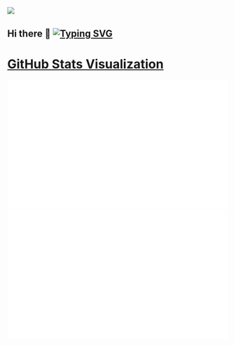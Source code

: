 ![](https://komarev.com/ghpvc/?username=Dineshkumar189&label=profile+views&style=plastic)

## Hi there 👋 [![Typing SVG](https://readme-typing-svg.demolab.com/?color=%2336BCF7&lines=This+is+Dinesh+Kumar&t=1234567890)](https://git.io/typing-svg)


         
<!-- <a href="https://linktr.ee/pushpakumar02/"><img align="centre" alt="Dineshkumar189's LinkTree" width="22px" src="https://camo.githubusercontent.com/d10555526957c06d6ed65a631a89a6cccb4b4593936fef7bc4eeaced810df02d/68747470733a2f2f6170692e626c6f672e70726f64756374696f6e2e6c696e6b74722e65652f77702d636f6e74656e742f75706c6f6164732f323032322f30362f4176617461722d53796d626f6c2d43616e6f70792e706e67" data-canonical-src="https://api.blog.production.linktr.ee/wp-content/uploads/2022/06/Avatar-Symbol-Canopy.png" style="max-width: 100%;"></a>
-->
# [GitHub Stats Visualization](https://github.com/jstrieb/github-stats)

<a href="https://github.com/jstrieb/github-stats">
<img src="https://github.com/Dineshkumar189/Dineshkumar189/blob/master/generated/overview.svg#gh-dark-mode-only"/>
<img src="https://github.com/Dineshkumar189/Dineshkumar189/blob/master/generated/languages.svg#gh-dark-mode-only"/>
</a>

